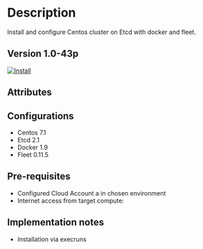 Description
===========
Install and configure Centos cluster on Etcd with docker and fleet.

Version 1.0-43p
-------------

[![Install](https://raw.github.com/qubell-bazaar/component-skeleton/master/img/install.png)](https://express.qubell.com/applications/upload?metadataUrl=https://raw.github.com/qubell-bazaar/component-docker-networking/1.0-43p/meta.yml)

Attributes
----------

Configurations
--------------
 - Centos 7.1
 - Etcd 2.1
 - Docker 1.9
 - Fleet 0.11.5

Pre-requisites
--------------
 - Configured Cloud Account a in chosen environment
 - Internet access from target compute:

Implementation notes
--------------------
 - Installation via execruns 

